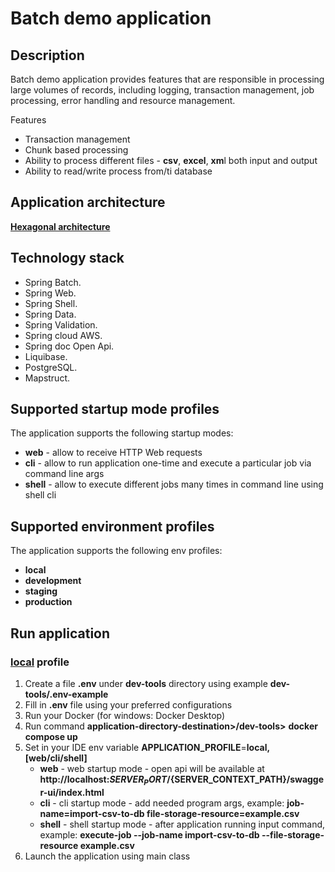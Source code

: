 # Batch demo application


## Description

Batch demo application provides features that are responsible in processing large volumes of records, including logging, 
transaction management, job processing, error handling and resource management. 

Features

* Transaction management
* Chunk based processing
* Ability to process different files - **csv**, **excel**, **xm**l both input and output
* Ability to read/write process from/ti database 

## Application architecture

<ins>**Hexagonal architecture**</ins>

## Technology stack

* Spring Batch.
* Spring Web.
* Spring Shell.
* Spring Data.
* Spring Validation.
* Spring cloud AWS.
* Spring doc Open Api.
* Liquibase.
* PostgreSQL.
* Mapstruct.

## Supported startup mode profiles

The application supports the following startup modes:

* **web** - allow to receive HTTP Web requests
* **cli**  - allow to run application one-time and execute a particular job via command line args
* **shell** - allow to execute different jobs many times in command line using shell cli

## Supported environment profiles

The application supports the following env profiles:

* **local**
* **development**
* **staging**
* **production**

## Run application
### <ins>**local**</ins> profile
1. Create a file **.env** under **dev-tools** directory using example **dev-tools/.env-example**
2. Fill in  **.env** file using your preferred configurations
3. Run your Docker (for windows: Docker Desktop)
4. Run command **application-directory-destination>/dev-tools>** **docker compose up**
5. Set in your IDE env variable **APPLICATION_PROFILE**=**local,[web/cli/shell]**
   - **web** - web startup mode - open api will be available at **http://<i></i>localhost:${SERVER_PORT}/${SERVER_CONTEXT_PATH}/swagger-ui/index.html**
   - **cli** - cli startup mode - add needed program args, example: **job-name=import-csv-to-db file-storage-resource=example.csv**
   - **shell** - shell startup mode - after application running input command, example: **execute-job --job-name import-csv-to-db --file-storage-resource example.csv**
6. Launch the application using main class

